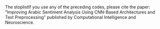 The stoplistIf you use any of the preceding codes, please cite the paper:
"Improving Arabic Sentiment Analysis Using CNN-Based Architectures and Text Preprocessing" published by Computational Intelligence and Neuroscience.
